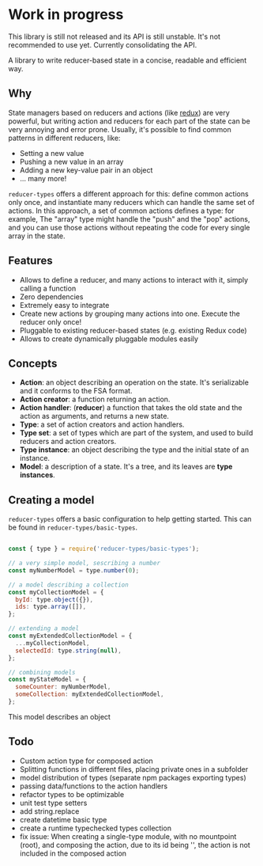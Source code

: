 # Work in progress

This library is still not released and its API is still unstable. It's not recommended to use yet.
Currently consolidating the API.

A library to write reducer-based state in a concise, readable and efficient way.


## Why

State managers based on reducers and actions (like [redux](https://github.com/reduxjs/redux)) are very powerful,
but writing action and reducers for each part of the state can be very annoying and error prone.
Usually, it's possible to find common patterns in different reducers, like:
- Setting a new value
- Pushing a new value in an array
- Adding a new key-value pair in an object
- ... many more!

`reducer-types` offers a different approach for this: define common actions only once, and instantiate many reducers
which can handle the same set of actions. In this approach, a set of common actions defines a type: for example,
The "array" type might handle the "push" and the "pop" actions, and you can use those actions without repeating the code for every single array in the state.


## Features

- Allows to define a reducer, and many actions to interact with it, simply calling a function
- Zero dependencies
- Extremely easy to integrate
- Create new actions by grouping many actions into one. Execute the reducer only once!
- Pluggable to existing reducer-based states (e.g. existing Redux code)
- Allows to create dynamically pluggable modules easily


## Concepts

- **Action**: an object describing an operation on the state. It's serializable and it conforms to the FSA format.
- **Action creator**: a function returning an action.
- **Action handler**: (**reducer**) a function that takes the old state and the action as arguments, and returns a new state.
- **Type**: a set of action creators and action handlers.
- **Type set**: a set of types which are part of the system, and used to build reducers and action creators.
- **Type instance**: an object describing the type and the initial state of an instance.
- **Model**: a description of a state. It's a tree, and its leaves are **type instances**.


## Creating a model

`reducer-types` offers a basic configuration to help getting started. This can be found in `reducer-types/basic-types`.

```javascript

const { type } = require('reducer-types/basic-types');

// a very simple model, sescribing a number
const myNumberModel = type.number(0);

// a model describing a collection
const myCollectionModel = {
  byId: type.object({}),
  ids: type.array([]),
};

// extending a model
const myExtendedCollectionModel = {
  ...myCollectionModel,
  selectedId: type.string(null),
};

// combining models
const myStateModel = {
  someCounter: myNumberModel,
  someCollection: myExtendedCollectionModel,
};

```
This model describes an object


## Todo
- Custom action type for composed action
- Splitting functions in different files, placing private ones in a subfolder
- model distribution of types (separate npm packages exporting types)
- passing data/functions to the action handlers
- refactor types to be optimizable
- unit test type setters
- add string.replace
- create datetime basic type
- create a runtime typechecked types collection
- fix issue: When creating a single-type module, with no mountpoint (root), and composing the action, due to its id being '', the action is not included in the composed action
